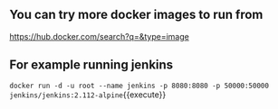 
## You can try more docker images to run from

https://hub.docker.com/search?q=&type=image

## For example running jenkins
`docker run -d -u root --name jenkins -p 8080:8080 -p 50000:50000 jenkins/jenkins:2.112-alpine`{{execute}}
